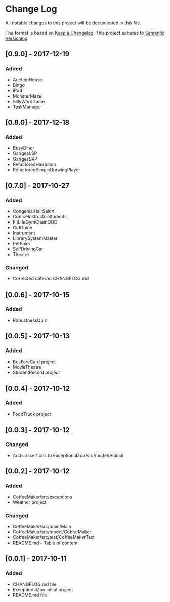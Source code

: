 # Change Log
All notable changes to this project will be documented in this file.

The format is based on [Keep a Changelog](http://keepachangelog.com/).
This project adheres to [Semantic Versioning](http://semver.org/).

## [0.9.0] - 2017-12-19
### Added
- AuctionHouse
- Bingo
- iPod
- MonsterMaze
- SillyWordGame
- TaskManager

## [0.8.0] - 2017-12-18
### Added
- BusyDiner
- GangesLSP
- GangesSRP
- RefactoredHairSalon
- RefactoredSimpleDrawingPlayer

## [0.7.0] - 2017-10-27
### Added
- CongenialHairSalon
- CourseInstructorStudents
- FitLifeGymChainOOD
- GirlGuide
- Instrument
- LibrarySystemMaster
- PetPairs
- SelfDrivingCar
- Theatre

### Changed
- Corrected dates in CHANGELOG.md

## [0.0.6] - 2017-10-15
### Added
- RobustnessQuiz

## [0.0.5] - 2017-10-13
### Added
- BusFareCard project
- MovieTheatre
- StudentRecord project

## [0.0.4] - 2017-10-12
### Added
- FoodTruck project

## [0.0.3] - 2017-10-12
### Changed
- Adds assertions to ExceptionalZoo/src/model/Animal

## [0.0.2] - 2017-10-12
### Added
- CoffeeMaker/src/exceptions
- Weather project

### Changed
- CoffeeMaker/src/main/Main
- CoffeeMaker/src/model/CoffeeMaker
- CoffeeMaker/src/test/CoffeeMakerTest
- README.md - Table of content

## [0.0.1] - 2017-10-11
### Added
- CHANGELOG.md file
- ExceptionalZoo initial project
- README.md file
